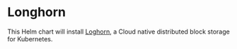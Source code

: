 # Longhorn

This Helm chart will install [Loghorn](https://longhorn.io/), a Cloud native distributed block storage for Kubernetes.
